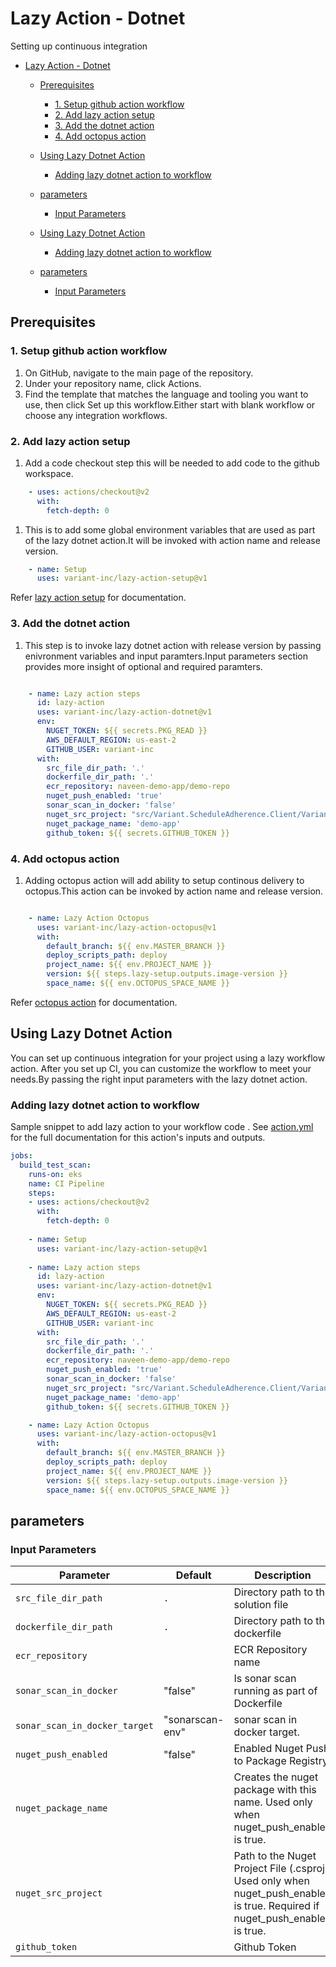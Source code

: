 # Lazy Action - Dotnet

Setting up continuous integration

- [Lazy Action - Dotnet](#lazy-action---dotnet)
  - [Prerequisites](#prerequisites)
    - [1. Setup github action workflow](#1-setup-github-action-workflow)
    - [2. Add lazy action setup](#2-add-lazy-action-setup)
    - [3. Add the dotnet action](#3-add-the-dotnet-action)
    - [4. Add octopus action](#4-add-octopus-action)
  - [Using Lazy Dotnet Action](#using-lazy-dotnet-action)
    - [Adding lazy dotnet action to workflow](#adding-lazy-dotnet-action-to-workflow)
  - [parameters](#parameters)
    - [Input Parameters](#input-parameters)

  - [Using Lazy Dotnet Action](#using-lazy-dotnet-action)
    - [Adding lazy dotnet action to workflow](#adding-lazy-dotnet-action-to-workflow)
  - [parameters](#parameters)
    - [Input Parameters](#input-parameters)

## Prerequisites

### 1. Setup github action workflow

1. On GitHub, navigate to the main page of the repository.
2. Under your repository name, click Actions.
3. Find the template that matches the language and tooling you want to use, then click Set up this workflow.Either start with blank workflow or choose any integration workflows.

### 2. Add lazy action setup

1. Add a code checkout step this will be needed to add code to the github workspace.

```yaml
    - uses: actions/checkout@v2
      with:
        fetch-depth: 0
```

1. This is to add some global environment variables that are used as part of the lazy dotnet action.It will be invoked with action name and release version.

```yaml
    - name: Setup
      uses: variant-inc/lazy-action-setup@v1
```

Refer [lazy action setup](https://github.com/variant-inc/lazy-action-setup/blob/master/README.md) for documentation.

### 3. Add the dotnet action

1. This step is to invoke lazy dotnet action with release version by passing enivronment variables and input paramters.Input parameters section provides more insight of optional and required paramters.

```yaml

    - name: Lazy action steps
      id: lazy-action
      uses: variant-inc/lazy-action-dotnet@v1
      env:
        NUGET_TOKEN: ${{ secrets.PKG_READ }}
        AWS_DEFAULT_REGION: us-east-2
        GITHUB_USER: variant-inc
      with:
        src_file_dir_path: '.'
        dockerfile_dir_path: '.'
        ecr_repository: naveen-demo-app/demo-repo
        nuget_push_enabled: 'true'
        sonar_scan_in_docker: 'false'
        nuget_src_project: "src/Variant.ScheduleAdherence.Client/Variant.ScheduleAdherence.Client.csproj"
        nuget_package_name: 'demo-app'
        github_token: ${{ secrets.GITHUB_TOKEN }}

```

### 4. Add octopus action

1. Adding octopus action will add ability to setup continous delivery to octopus.This action can be invoked by action name and release version.

```yaml

    - name: Lazy Action Octopus
      uses: variant-inc/lazy-action-octopus@v1
      with:
        default_branch: ${{ env.MASTER_BRANCH }}
        deploy_scripts_path: deploy
        project_name: ${{ env.PROJECT_NAME }}
        version: ${{ steps.lazy-setup.outputs.image-version }}
        space_name: ${{ env.OCTOPUS_SPACE_NAME }}

```

Refer [octopus action](https://github.com/variant-inc/lazy-action-octopus/blob/master/README.md) for documentation.

## Using Lazy Dotnet Action

You can set up continuous integration for your project using a lazy workflow action.
After you set up CI, you can customize the workflow to meet your needs.By passing the right input parameters with the lazy    dotnet action.

### Adding lazy dotnet action to workflow

Sample snippet to add lazy action to your workflow code .
See [action.yml](action.yml) for the full documentation for this action's inputs and outputs.

```yaml
jobs:
  build_test_scan:
    runs-on: eks
    name: CI Pipeline
    steps:
    - uses: actions/checkout@v2
      with:
        fetch-depth: 0
        
    - name: Setup
      uses: variant-inc/lazy-action-setup@v1
                  
    - name: Lazy action steps
      id: lazy-action
      uses: variant-inc/lazy-action-dotnet@v1
      env:
        NUGET_TOKEN: ${{ secrets.PKG_READ }}
        AWS_DEFAULT_REGION: us-east-2
        GITHUB_USER: variant-inc
      with:
        src_file_dir_path: '.'
        dockerfile_dir_path: '.'
        ecr_repository: naveen-demo-app/demo-repo
        nuget_push_enabled: 'true'
        sonar_scan_in_docker: 'false'
        nuget_src_project: "src/Variant.ScheduleAdherence.Client/Variant.ScheduleAdherence.Client.csproj"
        nuget_package_name: 'demo-app'
        github_token: ${{ secrets.GITHUB_TOKEN }}

    - name: Lazy Action Octopus
      uses: variant-inc/lazy-action-octopus@v1
      with:
        default_branch: ${{ env.MASTER_BRANCH }}
        deploy_scripts_path: deploy
        project_name: ${{ env.PROJECT_NAME }}
        version: ${{ steps.lazy-setup.outputs.image-version }}
        space_name: ${{ env.OCTOPUS_SPACE_NAME }}

```

## parameters

### Input Parameters

| Parameter                    | Default       | Description                                           | Required |
| ---------------------------- | ------------- | ----------------------------------------------------- | -------- |
| `src_file_dir_path`          | `.`           | Directory path to the solution file                   | true     |
| `dockerfile_dir_path`        | `.`           | Directory path to the dockerfile                      | true     |
| `ecr_repository`             |               | ECR Repository name                                   | true     |
| `sonar_scan_in_docker`       | "false"       | Is sonar scan running as part of Dockerfile           | false    |
| `sonar_scan_in_docker_target`|"sonarscan-env"| sonar scan in docker target.                          | false    |
| `nuget_push_enabled`         | "false"       | Enabled Nuget Push to Package Registry.               | false    |
| `nuget_package_name`         |               | Creates the nuget package with this name. Used only when nuget_push_enabled is true.| false |
| `nuget_src_project`          |               | Path to the Nuget Project File (.csproj). Used only when nuget_push_enabled is true. Required if nuget_push_enabled is true.| false    |  
| `github_token`               |               | Github Token                                          | true     |  
